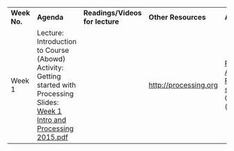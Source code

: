 <table style="width:100%;">
<colgroup>
<col style="width: 16%" />
<col style="width: 16%" />
<col style="width: 16%" />
<col style="width: 16%" />
<col style="width: 16%" />
</colgroup>
<tbody>
<tr class="odd">
<td><strong>Week No.</strong>
</td>
<td><strong>Agenda</strong></td>
<td><strong> Readings/Videos for lecture</strong></td>
<td><strong>Other Resources</strong></td>
<td><strong>Assignment/Project</strong></td>
</tr>
<tr class="even">
<td>Week 1</td>
<td>Lecture: Introduction to Course (Abowd)
Activity: Getting started with Processing Slides: </span>
<a href="/w/file/99245306/Week%201%20Intro%20and%20Processing%202015.pdf">Week 1 Intro and Processing 2015.pdf</a>
</td>
<td>                                                                                                   </td>
<td>   <a href="http://processing.org" class="uri">http://processing.org</a></td>
<td> <a href="/w/file/99308403/Programming%20Assignment%201%20-%20Processing%20create%20a%20sketch.pdf">Programming Assignment 1 - Processing create a sketch.pdf</a>due
08/23/15 by 5pm (day before class)
</td>
</tr>
</tbody>
</table>
